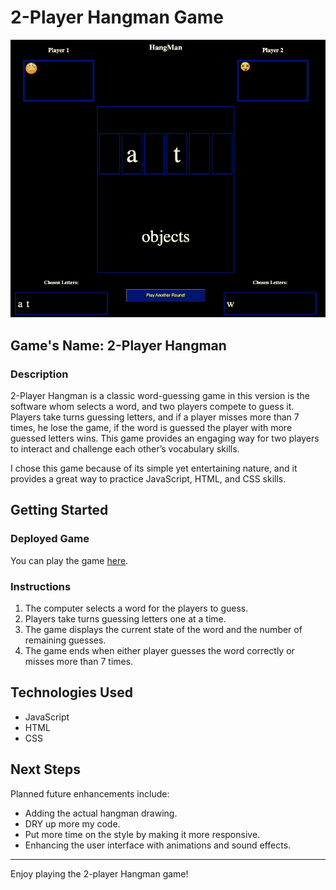 # 2-Player Hangman Game

![Screenshot](./images/HangMan.png)

## Game's Name: 2-Player Hangman

### Description

2-Player Hangman is a classic word-guessing game in this version is the software whom selects a word, and two players compete to guess it. Players take turns guessing letters, and if a player misses more than 7 times, he lose the game, if the word is guessed the player with more guessed letters wins. This game provides an engaging way for two players to interact and challenge each other’s vocabulary skills.

I chose this game because of its simple yet entertaining nature, and it provides a great way to practice JavaScript, HTML, and CSS skills.

## Getting Started

### Deployed Game

You can play the game [here](link-to-deployed-game).

### Instructions

1. The computer selects a word for the players to guess.
2. Players take turns guessing letters one at a time.
3. The game displays the current state of the word and the number of remaining guesses.
4. The game ends when either player guesses the word correctly or misses more than 7 times.

## Technologies Used

- JavaScript
- HTML
- CSS

## Next Steps

Planned future enhancements include:

- Adding the actual hangman drawing.
- DRY up more my code.
- Put more time on the style by making it more responsive.
- Enhancing the user interface with animations and sound effects.

---

Enjoy playing the 2-player Hangman game!


